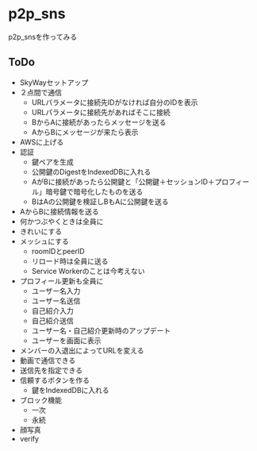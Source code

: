 # p2p_sns
p2p_snsを作ってみる

## ToDo
 - SkyWayセットアップ
 - ２点間で通信
   - URLパラメータに接続先IDがなければ自分のIDを表示
   - URLパラメータに接続先があればそこに接続
   - BからAに接続があったらメッセージを送る
   - AからBにメッセージが来たら表示
 - AWSに上げる
 - 認証
   - 鍵ペアを生成
   - 公開鍵のDigestをIndexedDBに入れる
   - AがBに接続があったら公開鍵と「公開鍵＋セッションID＋プロフィール」暗号鍵で暗号化したものを送る
   - BはAの公開鍵を検証しBもAに公開鍵を送る
 - AからBに接続情報を送る
 - 何かつぶやくときは全員に
 - きれいにする
 - メッシュにする
   - roomIDとpeerID
   - リロード時は全員に送る
   - Service Workerのことは今考えない
 - プロフィール更新も全員に
   - ユーザー名入力
   - ユーザー名送信
   - 自己紹介入力
   - 自己紹介送信
   - ユーザー名・自己紹介更新時のアップデート
   - ユーザーを画面に表示
 - メンバーの入退出によってURLを変える
 - 動画で通信できる
 - 送信先を指定できる
 - 信頼するボタンを作る
   - 鍵をIndexedDBに入れる
 - ブロック機能
   - 一次 
   - 永続
 - 顔写真
 - verify